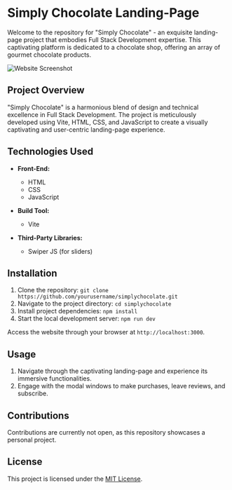 # Simply Chocolate Landing-Page

Welcome to the repository for "Simply Chocolate" - an exquisite landing-page project that embodies Full Stack Development expertise. This captivating platform is dedicated to a chocolate shop, offering an array of gourmet chocolate products.

![Website Screenshot](screenshot.png)

## Project Overview

"Simply Chocolate" is a harmonious blend of design and technical excellence in Full Stack Development. The project is meticulously developed using Vite, HTML, CSS, and JavaScript to create a visually captivating and user-centric landing-page experience.

## Technologies Used

- **Front-End:**
  - HTML
  - CSS
  - JavaScript

- **Build Tool:**
  - Vite

- **Third-Party Libraries:**
  - Swiper JS (for sliders)

## Installation

1. Clone the repository: `git clone https://github.com/yourusername/simplychocolate.git`
2. Navigate to the project directory: `cd simplychocolate`
3. Install project dependencies: `npm install`
4. Start the local development server: `npm run dev`

Access the website through your browser at `http://localhost:3000`.

## Usage

1. Navigate through the captivating landing-page and experience its immersive functionalities.
2. Engage with the modal windows to make purchases, leave reviews, and subscribe.

## Contributions

Contributions are currently not open, as this repository showcases a personal project.

## License

This project is licensed under the [MIT License](LICENSE).
